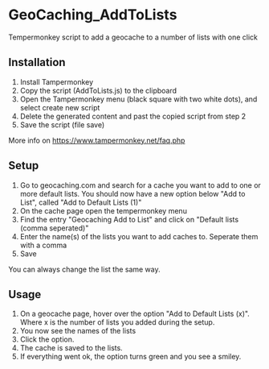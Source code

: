 # GeoCaching_AddToLists

Tempermonkey script to add a geocache to a number of lists with one click

## Installation

1. Install Tampermonkey
1. Copy the script (AddToLists.js) to the clipboard
1. Open the Tampermonkey menu (black square with two white dots), and select create new script
1. Delete the generated content and past the copied script from step 2
1. Save the script (file save)

More info on https://www.tampermonkey.net/faq.php

## Setup

1. Go to geocaching.com and search for a cache you want to add to one or more default lists. You should now have a new option below "Add to List", called "Add to Default Lists (1)"
2. On the cache page open the tempermonkey menu
3. Find the entry "Geocaching Add to List" and click on "Default lists (comma seperated)"
4. Enter the name(s) of the lists you want to add caches to. Seperate them with a comma
5. Save

You can always change the list the same way.

## Usage

1. On a geocache page, hover over the option "Add to Default Lists (x)". Where x is the number of lists you added during the setup.
2. You now see the names of the lists
3. Click the option.
4. The cache is saved to the lists.
5. If everything went ok, the option turns green and you see a smiley.
